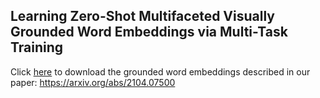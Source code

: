## Learning Zero-Shot Multifaceted Visually Grounded Word Embeddings via Multi-Task Training
Click [here](https://unitc-my.sharepoint.com/:f:/g/personal/iighs01_cloud_uni-tuebingen_de/EkHWjuQFBAZKuX5L2Lcg87wByGrYT5okxTVqptdVJnnPaA?e=QeEHRX) to download the grounded word embeddings described in our paper: https://arxiv.org/abs/2104.07500

